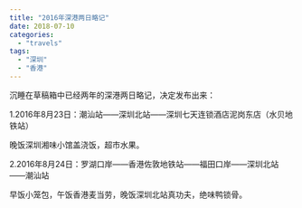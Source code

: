 ```yaml
---
title: "2016年深港两日略记"
date: 2018-07-10
categories: 
  - "travels"
tags: 
  - "深圳"
  - "香港"
---
```


沉睡在草稿箱中已经两年的深港两日略记，决定发布出来：

1.2016年8月23日：潮汕站——深圳北站——深圳七天连锁酒店泥岗东店（水贝地铁站）

晚饭深圳湘味小馆盖浇饭，超市水果。

2.2016年8月24日：罗湖口岸——香港佐敦地铁站——福田口岸——深圳北站——潮汕站

早饭小笼包，午饭香港麦当劳，晚饭深圳北站真功夫，绝味鸭锁骨。

